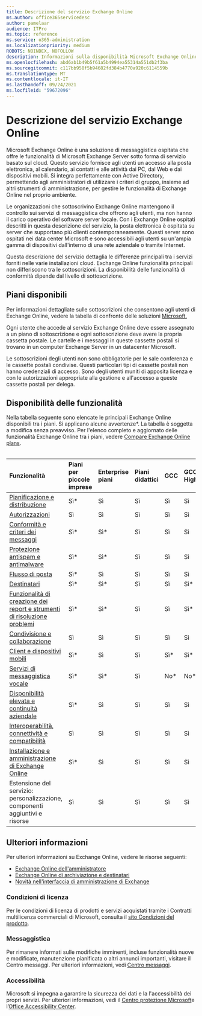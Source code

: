 ```yaml
---
title: Descrizione del servizio Exchange Online
ms.author: office365servicedesc
author: pamelaar
audience: ITPro
ms.topic: reference
ms.service: o365-administration
ms.localizationpriority: medium
ROBOTS: NOINDEX, NOFOLLOW
description: Informazioni sulla disponibilità Microsoft Exchange Online servizio e funzionalità tra Microsoft 365 e Office 365 piani.
ms.openlocfilehash: abd6ab1b49b5f61a5b4994ea55314a551db2f3ba
ms.sourcegitcommit: c117bb958f5b94682fd384b4770a920c6114559b
ms.translationtype: MT
ms.contentlocale: it-IT
ms.lasthandoff: 09/24/2021
ms.locfileid: "59672096"
---
```

# <a name="exchange-online-service-description"></a>Descrizione del servizio Exchange Online

Microsoft Exchange Online è una soluzione di messaggistica ospitata che offre le funzionalità di Microsoft Exchange Server sotto forma di servizio basato sul cloud. Questo servizio fornisce agli utenti un accesso alla posta elettronica, al calendario, ai contatti e alle attività dai PC, dal Web e dai dispositivi mobili. Si integra perfettamente con Active Directory, permettendo agli amministratori di utilizzare i criteri di gruppo, insieme ad altri strumenti di amministrazione, per gestire le funzionalità di Exchange Online nel proprio ambiente.
  
Le organizzazioni che sottoscrivino Exchange Online mantengono il controllo sui servizi di messaggistica che offrono agli utenti, ma non hanno il carico operativo del software server locale. Con i Exchange Online ospitati descritti in questa descrizione del servizio, la posta elettronica è ospitata su server che supportano più clienti contemporaneamente. Questi server sono ospitati nei data center Microsoft e sono accessibili agli utenti su un'ampia gamma di dispositivi dall'interno di una rete aziendale o tramite Internet.

Questa descrizione del servizio dettaglia le differenze principali tra i servizi forniti nelle varie installazioni cloud. Exchange Online funzionalità principali non differiscono tra le sottoscrizioni. La disponibilità delle funzionalità di conformità dipende dal livello di sottoscrizione.
  
## <a name="available-plans"></a>Piani disponibili

Per informazioni dettagliate sulle sottoscrizioni che consentono agli utenti di Exchange Online, vedere la tabella di confronto delle soluzioni [Microsoft.](https://go.microsoft.com/fwlink/?linkid=2139145)

Ogni utente che accede al servizio Exchange Online deve essere assegnato a un piano di sottoscrizione e ogni sottoscrizione deve avere la propria cassetta postale. Le cartelle e i messaggi in queste cassette postali si trovano in un computer Exchange Server in un datacenter Microsoft.
  
Le sottoscrizioni degli utenti non sono obbligatorie per le sale conferenza e le cassette postali condivise. Questi particolari tipi di cassette postali non hanno credenziali di accesso. Sono degli utenti muniti di apposita licenza e con le autorizzazioni appropriate alla gestione e all'accesso a queste cassette postali per delega.

## <a name="feature-availability"></a>Disponibilità delle funzionalità

Nella tabella seguente sono elencate le principali Exchange Online disponibili tra i piani. Si applicano alcune avvertenze*. La tabella è soggetta a modifica senza preavviso. Per l'elenco completo e aggiornato delle funzionalità Exchange Online tra i piani, vedere [Compare Exchange Online plans](https://www.microsoft.com/microsoft-365/exchange/compare-microsoft-exchange-online-plans).<br><br>
  
| Funzionalità | Piani per piccole imprese | Enterprise piani | Piani didattici | GCC | GCC-High | DOD | 
|:-----|:-----|:-----|:-----|:-----|:-----|:-----|
|[Pianificazione e distribuzione](planning-and-deployment.md)|Sì*|Sì|Sì|Sì|Sì|Sì|
|[Autorizzazioni](permissions.md)|Sì|Sì|Sì|Sì|Sì|Sì|
|[Conformità e criteri dei messaggi](message-policy-and-compliance.md)|Sì*|Sì*|Sì|Sì|Sì|Sì|
|[Protezione antispam e antimalware](anti-spam-and-anti-malware-protection.md)|Sì*|Sì*|Sì|Sì|Sì|Sì|
|[Flusso di posta](mail-flow.md)|Sì*|Sì|Sì|Sì|Sì|Sì|
|[Destinatari](recipients.md)|Sì*|Sì*|Sì|Sì|Sì*|Sì*|
|[Funzionalità di creazione dei report e strumenti di risoluzione problemi](reporting-features-and-troubleshooting-tools.md)|Sì*|Sì*|Sì|Sì|Sì*|Sì*|
|[Condivisione e collaborazione](sharing-and-collaboration.md)|Sì|Sì|Sì|Sì|Sì|Sì|
|[Client e dispositivi mobili](clients-and-mobile-devices.md)|Sì*|Sì|Sì|Sì*|Sì*|Sì*|
|[Servizi di messaggistica vocale](voice-message-services.md)|Sì*|Sì*|Sì|No*|No*|No*|
|[Disponibilità elevata e continuità aziendale](high-availability-and-business-continuity.md)|Sì*|Sì|Sì|Sì|Sì|Sì|
|[Interoperabilità, connettività e compatibilità](interoperability-connectivity-and-compatibility.md)|Sì|Sì|Sì|Sì|Sì|Sì|
|[Installazione e amministrazione di Exchange Online](exchange-online-setup-and-administration.md)|Sì*|Sì|Sì|Sì|Sì|Sì*|
|Estensione del servizio: personalizzazione, componenti aggiuntivi e risorse|Sì|Sì|Sì|Sì|Sì|Sì|

## <a name="learn-more"></a>Ulteriori informazioni

Per ulteriori informazioni su Exchange Online, vedere le risorse seguenti:

- [Exchange Online dell'amministratore](/exchange/exchange-online)
- [Exchange Online di archiviazione e destinatari](exchange-online-limits.md)
- [Novità nell'interfaccia di amministrazione di Exchange](/exchange/whats-new)

### <a name="licensing-terms"></a>Condizioni di licenza

Per le condizioni di licenza di prodotti e servizi acquistati tramite i Contratti multilicenza commerciali di Microsoft, consulta il [sito Condizioni del prodotto](https://www.microsoft.com/licensing/terms/). 

### <a name="messaging"></a>Messaggistica

Per rimanere informati sulle modifiche imminenti, incluse funzionalità nuove e modificate, manutenzione pianificata o altri annunci importanti, visitare il Centro messaggi. Per ulteriori informazioni, vedi [Centro messaggi](/microsoft-365/admin/manage/message-center).

### <a name="accessibility"></a>Accessibilità

Microsoft si impegna a garantire la sicurezza dei dati e la l'accessibilità dei propri servizi. Per ulteriori informazioni, vedi il [Centro protezione Microsoft](https://www.microsoft.com/trust-center)e l’[Office Accessibility Center](https://support.office.com/article/ecab0fcf-d143-4fe8-a2ff-6cd596bddc6d).
